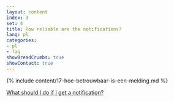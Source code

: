 ```yaml
---
layout: content
index: 3
set: 4
title: How reliable are the notifications?
lang: pl
categories:
- pl
- faq
showBreadCrumbs: true
showContact: true
---
```

{% include content/17-hoe-betrouwbaar-is-een-melding.md %}

[What should I do if I get a notification?](/pl/faq/3-wat-als/)
